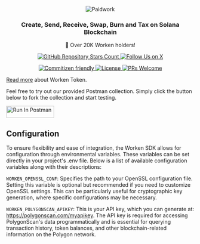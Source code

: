 <p align="center">
  <img src="https://zrcdn.net/static/img/logos/paidwork/paidwork-logo-github.png" alt="Paidwork" />
</p>

<h3 align="center">
  Create, Send, Receive, Swap, Burn and Tax on Solana Blockchain
</h3>
<p align="center">
  🚀 Over 20K Worken holders!
</p>

<p align="center">
  <a href="https://github.com/paidwork/solana-sdk-unity">
    <img alt="GitHub Repository Stars Count" src="https://img.shields.io/github/stars/paidwork/solana-sdk-unity?style=social" />
  </a>
    <a href="https://x.com/paidworkco">
        <img alt="Follow Us on X" src="https://img.shields.io/twitter/follow/paidworkco?style=social" />
    </a>
</p>
<p align="center">
    <a href="http://commitizen.github.io/cz-cli/">
        <img alt="Commitizen friendly" src="https://img.shields.io/badge/commitizen-friendly-brightgreen.svg" />
    </a>
    <a href="https://github.com/paidwork/solana-sdk-js">
        <img alt="License" src="https://img.shields.io/github/license/paidwork/solana-sdk-js" />
    </a>
    <a href="https://github.com/paidwork/solana-sdk-js/pulls">
        <img alt="PRs Welcome" src="https://img.shields.io/badge/PRs-welcome-brightgreen.svg" />
    </a>
</p>

<a href="https://www.paidwork.com/worken?utm_source=github.com&utm_medium=referral&utm_campaign=readme" target="_blank">Read more</a> about Worken Token.

Feel free to try out our provided Postman collection. Simply click the button below to fork the collection and start testing.<br>

[<img src="https://run.pstmn.io/button.svg" alt="Run In Postman" style="width: 128px; height: 32px;">](https://god.gw.postman.com/run-collection/32839969-fd54da1c-0e5b-43e8-9d89-8330e9bebf17?action=collection%2Ffork&source=rip_markdown&collection-url=entityId%3D32839969-fd54da1c-0e5b-43e8-9d89-8330e9bebf17%26entityType%3Dcollection%26workspaceId%3Dbeab0417-9a12-472d-8f22-3c7c478123a9)

## Configuration

To ensure flexibility and ease of integration, the Worken SDK allows for configuration through environmental variables. These variables can be set directly in your project's .env file. Below is a list of available configuration variables along with their descriptions:

`WORKEN_OPENSSL_CONF`: Specifies the path to your OpenSSL configuration file. Setting this variable is optional but recommended if you need to customize OpenSSL settings. This can be particularly useful for cryptographic key generation, where specific configurations may be necessary.

`WORKEN_POLYGONSCAN_APIKEY`: This is your API key, which you can generate at: https://polygonscan.com/myapikey. The API key is required for accessing PolygonScan's data programmatically and is essential for querying transaction history, token balances, and other blockchain-related information on the Polygon network.

